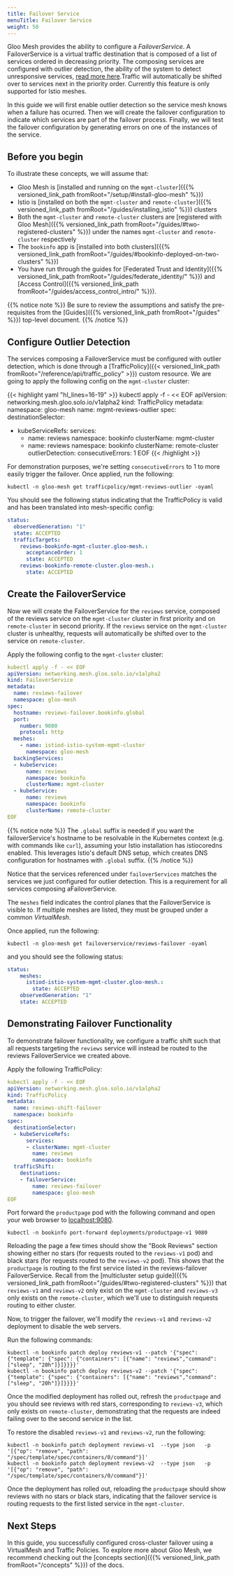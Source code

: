 ```yaml
---
title: Failover Service
menuTitle: Failover Service
weight: 50
---
```


Gloo Mesh provides the ability to configure a *FailoverService*. A FailoverService is a virtual traffic destination that is composed of a list of services ordered in decreasing priority. The composing services are configured with outlier detection, the ability of the system to detect unresponsive services, [read more here](https://www.envoyproxy.io/docs/envoy/latest/intro/arch_overview/upstream/outlier).Traffic will automatically be shifted over to services next in the priority order. Currently this feature is only supported for Istio meshes.

In this guide we will first enable outlier detection so the service mesh knows when a failure has ocurred. Then we will create the failover configuration to indicate which services are part of the failover process. Finally, we will test the failover configuration by generating errors on one of the instances of the service.

## Before you begin
To illustrate these concepts, we will assume that:

* Gloo Mesh is [installed and running on the `mgmt-cluster`]({{% versioned_link_path fromRoot="/setup/#install-gloo-mesh" %}})
* Istio is [installed on both the `mgmt-cluster` and `remote-cluster`]({{% versioned_link_path fromRoot="/guides/installing_istio" %}}) clusters
* Both the `mgmt-cluster` and `remote-cluster` clusters are [registered with Gloo Mesh]({{% versioned_link_path fromRoot="/guides/#two-registered-clusters" %}}) under the names `mgmt-cluster` and `remote-cluster` respectively
* The `bookinfo` app is [installed into both clusters]({{% versioned_link_path fromRoot="/guides/#bookinfo-deployed-on-two-clusters" %}})
* You have run through the guides for [Federated Trust and Identity]({{% versioned_link_path fromRoot="/guides/federate_identity/" %}}) and [Access Control]({{% versioned_link_path fromRoot="/guides/access_control_intro/" %}}).


{{% notice note %}}
Be sure to review the assumptions and satisfy the pre-requisites from the [Guides]({{% versioned_link_path fromRoot="/guides" %}}) top-level document.
{{% /notice %}}

## Configure Outlier Detection

The services composing a FailoverService must be configured with outlier detection, which is done through a [TrafficPolicy]({{< versioned_link_path fromRoot="/reference/api/traffic_policy" >}}) custom resource. We are going to apply the following config on the `mgmt-cluster` cluster:

{{< highlight yaml "hl_lines=16-19" >}}
kubectl apply -f - << EOF
apiVersion: networking.mesh.gloo.solo.io/v1alpha2
kind: TrafficPolicy
metadata:
  namespace: gloo-mesh
  name: mgmt-reviews-outlier
spec:
  destinationSelector:
  - kubeServiceRefs:
      services:
      - name: reviews
        namespace: bookinfo
        clusterName: mgmt-cluster
      - name: reviews
        namespace: bookinfo
        clusterName: remote-cluster
  outlierDetection:
    consecutiveErrors: 1
EOF
{{< /highlight >}}

For demonstration purposes, we're setting `consecutiveErrors` to 1 to more easily trigger the failover. Once applied, run the following:

```shell
kubectl -n gloo-mesh get trafficpolicy/mgmt-reviews-outlier -oyaml
```

You should see the following status indicating that the TrafficPolicy is valid and has been translated into mesh-specific config:

```yaml
status:
  observedGeneration: "1"
  state: ACCEPTED
  trafficTargets:
    reviews-bookinfo-mgmt-cluster.gloo-mesh.:
      acceptanceOrder: 1
      state: ACCEPTED
    reviews-bookinfo-remote-cluster.gloo-mesh.:
      state: ACCEPTED
```

## Create the FailoverService

Now we will create the FailoverService for the `reviews` service, composed of the reviews service on the `mgmt-cluster` cluster in first priority and on `remote-cluster` in second priority. If the `reviews` service on the `mgmt-cluster` cluster is unhealthy, requests will automatically be shifted over to the service on `remote-cluster`.

 Apply the following config to the `mgmt-cluster` cluster:
 
```yaml
kubectl apply -f - << EOF
apiVersion: networking.mesh.gloo.solo.io/v1alpha2
kind: FailoverService
metadata:
  name: reviews-failover
  namespace: gloo-mesh
spec:
  hostname: reviews-failover.bookinfo.global
  port:
    number: 9080
    protocol: http
  meshes:
    - name: istiod-istio-system-mgmt-cluster
      namespace: gloo-mesh
  backingServices:
  - kubeService:
      name: reviews
      namespace: bookinfo
      clusterName: mgmt-cluster
  - kubeService:
      name: reviews
      namespace: bookinfo
      clusterName: remote-cluster
EOF
```

{{% notice note %}}
The `.global` suffix is needed if you want the failoverService's hostname to be resolvable in the Kubernetes context (e.g. with commands like `curl`), assuming your Istio installation has istiocoredns enabled. This leverages Istio's default DNS setup, which creates DNS configuration for hostnames with `.global` suffix.
{{% /notice %}}

Notice that the services referenced under `failoverServices` matches the services we just configured for outlier detection. This is a requirement for all services composing aFailoverService.

The `meshes` field indicates the control planes that the FailoverService is visible to. If multiple meshes are listed, they must be grouped under a common *VirtualMesh*.

Once applied, run the following:

```shell
kubectl -n gloo-mesh get failoverservice/reviews-failover -oyaml
```

and you should see the following status:

```yaml
status:
    meshes:
      istiod-istio-system-mgmt-cluster.gloo-mesh.:
        state: ACCEPTED
    observedGeneration: "1"
    state: ACCEPTED
```

## Demonstrating Failover Functionality

To demonstrate failover functionality, we configure a traffic shift such that all requests targeting the `reviews` service will instead be routed to the reviews FailoverService we created above.

Apply the following TrafficPolicy:

```yaml
kubectl apply -f - << EOF
apiVersion: networking.mesh.gloo.solo.io/v1alpha2
kind: TrafficPolicy
metadata:
  name: reviews-shift-failover
  namespace: bookinfo
spec:
  destinationSelector:
  - kubeServiceRefs:
      services:
      - clusterName: mgmt-cluster
        name: reviews
        namespace: bookinfo
  trafficShift:
    destinations:
    - failoverService:
        name: reviews-failover
        namespace: gloo-mesh
EOF
```

Port forward the `productpage` pod with the following command and open your web browser to [localhost:9080](http://localhost:9080/productpage?u=normal).

```shell
kubectl -n bookinfo port-forward deployments/productpage-v1 9080
```

Reloading the page a few times should show the "Book Reviews" section showing either no stars (for requests routed to the `reviews-v1` pod) and black stars (for requests routed to the `reviews-v2` pod). This shows that the `productpage` is routing to the first service listed in the reviews-failover FailoverService. Recall from the [multicluster setup guide]({{% versioned_link_path fromRoot="/guides/#two-registered-clusters" %}}) that `reviews-v1` and `reviews-v2` only exist on the `mgmt-cluster` and `reviews-v3` only exists on the `remote-cluster`, which we'll use to distinguish requests routing to either cluster.

Now, to trigger the failover, we'll modify the `reviews-v1` and `reviews-v2` deployment to disable the web servers. 

Run the following commands:

```shell
kubectl -n bookinfo patch deploy reviews-v1 --patch '{"spec": {"template": {"spec": {"containers": [{"name": "reviews","command": ["sleep", "20h"]}]}}}}'
kubectl -n bookinfo patch deploy reviews-v2 --patch '{"spec": {"template": {"spec": {"containers": [{"name": "reviews","command": ["sleep", "20h"]}]}}}}'
```

Once the modified deployment has rolled out, refresh the `productpage` and you should see reviews with red stars, corresponding to `reviews-v3`, which only exists on `remote-cluster`, demonstrating that the requests are indeed failing over to the second service in the list.

To restore the disabled `reviews-v1` and `reviews-v2`, run the following:

```shell
kubectl -n bookinfo patch deployment reviews-v1  --type json   -p '[{"op": "remove", "path": "/spec/template/spec/containers/0/command"}]'
kubectl -n bookinfo patch deployment reviews-v2  --type json   -p '[{"op": "remove", "path": "/spec/template/spec/containers/0/command"}]'
```

Once the deployment has rolled out, reloading the `productpage` should show reviews with no stars or black stars, indicating that the failover service is routing requests to the first listed service in the `mgmt-cluster`.

## Next Steps
In this guide, you successfully configured cross-cluster failover using a VirtualMesh and Traffic Policies. To explore more about Gloo Mesh, we recommend checking out the [concepts section]({{% versioned_link_path fromRoot="/concepts" %}}) of the docs.
